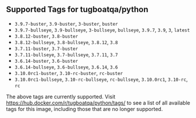 ## Supported Tags for tugboatqa/python

* `3.9.7-buster`, `3.9-buster`, `3-buster`, `buster`
* `3.9.7-bullseye`, `3.9-bullseye`, `3-bullseye`, `bullseye`, `3.9.7`, `3.9`, `3`, `latest`
* `3.8.12-buster`, `3.8-buster`
* `3.8.12-bullseye`, `3.8-bullseye`, `3.8.12`, `3.8`
* `3.7.11-buster`, `3.7-buster`
* `3.7.11-bullseye`, `3.7-bullseye`, `3.7.11`, `3.7`
* `3.6.14-buster`, `3.6-buster`
* `3.6.14-bullseye`, `3.6-bullseye`, `3.6.14`, `3.6`
* `3.10.0rc1-buster`, `3.10-rc-buster`, `rc-buster`
* `3.10.0rc1-bullseye`, `3.10-rc-bullseye`, `rc-bullseye`, `3.10.0rc1`, `3.10-rc`, `rc`

The above tags are currently supported. Visit https://hub.docker.com/r/tugboatqa/python/tags/ to see a list of all available tags for this image, including those that are no longer supported.
